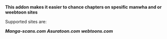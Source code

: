 **This addon makes it easier to chance chapters on spesific manwha and or weebtoon sites**

Supported sites are:

***Manga-scans.com***
***Asuratoon.com***
***webtoons.com***


